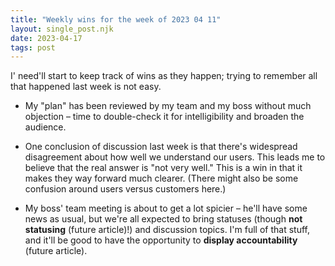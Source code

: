 ```yaml
---
title: "Weekly wins for the week of 2023 04 11"
layout: single_post.njk
date: 2023-04-17
tags: post
---
```


I' need'll start to keep track of wins as they happen; trying to remember all that happened last week is not easy.

- My "plan" has been reviewed by my team and my boss without much objection – time to double-check it for intelligibility and broaden the audience.

- One conclusion of discussion last week is that there's widespread disagreement about how well we understand our users. This leads me to believe that the real answer is "not very well." This is a win in that it makes they way forward much clearer. (There might also be some confusion around users versus customers here.)

- My boss' team meeting is about to get a lot spicier – he'll have some news as usual, but we're all expected to bring statuses (though **not statusing** (future article)!) and discussion topics. I'm full of that stuff, and it'll be good to have the opportunity to **display accountability** (future article).
